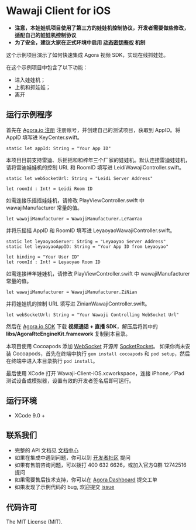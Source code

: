 # Wawaji Client for iOS

- **注意，本娃娃机项目使用了第三方的娃娃机控制协议，开发者需要做些修改，适配自己的娃娃机控制协议**
- **为了安全，建议大家在正式环境中启用 [动态密钥鉴权](https://document.agora.io/cn/1.14/instruction/key.html) 机制**

这个示例项目演示了如何快速集成 Agora 视频 SDK，实现在线抓娃娃。

在这个示例项目中包含了以下功能：

- 进入娃娃机；
- 上机和抓娃娃；
- 离开

## 运行示例程序
首先在 [Agora.io 注册](https://dashboard.agora.io/cn/signup/) 注册账号，并创建自己的测试项目，获取到 AppID。将 AppID 填写进 KeyCenter.swift。

```
static let appId: String = "Your App ID"
```

本项目目前支持雷迪、乐摇摇和和梓年三个厂家的娃娃机。默认连接雷迪娃娃机，请将雷迪娃娃机的控制 URL 和 RoomID 填写进 LeidiWawajiController.swift。

```
static let webSocketUrl: String = "Leidi Server Address"

let roomId : Int! = Leidi Room ID
```


如需连接乐摇摇娃娃机，请修改 PlayViewController.swift 中 wawajiManufacturer 常量的值。

```
let wawajiManufacturer = WawajiManufacturer.LeYaoYao
```

并将乐摇摇 AppID 和 RoomID 填写进 LeyaoyaoWawajiController.swift。

```
static let leyaoyaoServer: String = "Leyaoyao Server Address"
static let leyaoyaoAppID: String = "Your App ID from Leyaoyao"

let binding = "Your User ID"
let roomId : Int! = Leyaoyao Room ID
```


如需连接梓年娃娃机，请修改 PlayViewController.swift 中 wawajiManufacturer 常量的值。

```
let wawajiManufacturer = WawajiManufacturer.ZiNian
```

并将娃娃机的控制 URL 填写进 ZinianWawajiController.swift。

```
let webSocketUrl: String = "Your Wawaji Controlling WebSocket Url"
```


然后在 [Agora.io SDK](https://www.agora.io/cn/download/)
下载 **视频通话 + 直播 SDK**，解压后将其中的 **libs/AgoraRtcEngineKit.framework** 复制到本目录。

本项目使用 Cocoapods 添加 [WebSocket](https://en.wikipedia.org/wiki/WebSocket) 开源库 [SocketRocket](https://github.com/square/SocketRocket)。
如果你尚未安装 Cocoapods，首先在终端中执行 `gem install cocoapods` 和 `pod setup`，然后在终端中进入本目录执行 `pod install`。

最后使用 XCode 打开 Wawaji-Client-iOS.xcworkspace，连接 iPhone／iPad 测试设备或模拟器，设置有效的开发者签名后即可运行。

## 运行环境
* XCode 9.0 +

## 联系我们

- 完整的 API 文档见 [文档中心](https://docs.agora.io/cn/)
- 如果在集成中遇到问题，你可以到 [开发者社区](https://dev.agora.io/cn/) 提问
- 如果有售前咨询问题，可以拨打 400 632 6626，或加入官方Q群 12742516 提问
- 如果需要售后技术支持，你可以在 [Agora Dashboard](https://dashboard.agora.io) 提交工单
- 如果发现了示例代码的 bug, 欢迎提交 [issue](https://github.com/AgoraIO/Wawaji/issues)

## 代码许可

The MIT License (MIT).
